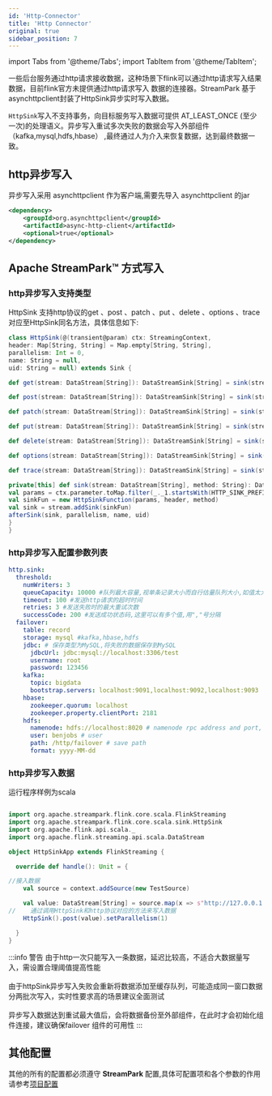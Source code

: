 ```yaml
---
id: 'Http-Connector'
title: 'Http Connector'
original: true
sidebar_position: 7
---
```


import Tabs from '@theme/Tabs';
import TabItem from '@theme/TabItem';

一些后台服务通过http请求接收数据，这种场景下flink可以通过http请求写入结果数据，目前flink官方未提供通过http请求写入
数据的连接器。StreamPark 基于asynchttpclient封装了HttpSink异步实时写入数据。

`HttpSink`写入不支持事务，向目标服务写入数据可提供 AT_LEAST_ONCE (至少一次)的处理语义。异步写入重试多次失败的数据会写入外部组件（kafka,mysql,hdfs,hbase）
,最终通过人为介入来恢复数据，达到最终数据一致。


## http异步写入
异步写入采用 asynchttpclient 作为客户端,需要先导入 asynchttpclient 的jar

```xml
<dependency>
    <groupId>org.asynchttpclient</groupId>
    <artifactId>async-http-client</artifactId>
    <optional>true</optional>
</dependency>
```

## Apache StreamPark™ 方式写入

### http异步写入支持类型

HttpSink 支持http协议的get 、post 、patch 、put 、delete 、options 、trace 对应至HttpSink同名方法，具体信息如下:

<TabItem value="Scala" label="Scala">

```scala
class HttpSink(@(transient@param) ctx: StreamingContext,
header: Map[String, String] = Map.empty[String, String],
parallelism: Int = 0,
name: String = null,
uid: String = null) extends Sink {

def get(stream: DataStream[String]): DataStreamSink[String] = sink(stream, HttpGet.METHOD_NAME)

def post(stream: DataStream[String]): DataStreamSink[String] = sink(stream, HttpPost.METHOD_NAME)

def patch(stream: DataStream[String]): DataStreamSink[String] = sink(stream, HttpPatch.METHOD_NAME)

def put(stream: DataStream[String]): DataStreamSink[String] = sink(stream, HttpPut.METHOD_NAME)

def delete(stream: DataStream[String]): DataStreamSink[String] = sink(stream, HttpDelete.METHOD_NAME)

def options(stream: DataStream[String]): DataStreamSink[String] = sink(stream, HttpOptions.METHOD_NAME)

def trace(stream: DataStream[String]): DataStreamSink[String] = sink(stream, HttpTrace.METHOD_NAME)

private[this] def sink(stream: DataStream[String], method: String): DataStreamSink[String] = {
val params = ctx.parameter.toMap.filter(_._1.startsWith(HTTP_SINK_PREFIX)).map(x => x._1.drop(HTTP_SINK_PREFIX.length + 1) -> x._2)
val sinkFun = new HttpSinkFunction(params, header, method)
val sink = stream.addSink(sinkFun)
afterSink(sink, parallelism, name, uid)
}
}

```
</TabItem>

### http异步写入配置参数列表

```yaml
http.sink:
  threshold:
    numWriters: 3
    queueCapacity: 10000 #队列最大容量,视单条记录大小而自行估量队列大小,如值太大,上游数据源来的太快,下游写入数据跟不上可能会OOM.
    timeout: 100 #发送http请求的超时时间
    retries: 3 #发送失败时的最大重试次数
    successCode: 200 #发送成功状态码,这里可以有多个值,用","号分隔
  failover:
    table: record
    storage: mysql #kafka,hbase,hdfs
    jdbc: # 保存类型为MySQL,将失败的数据保存到MySQL
      jdbcUrl: jdbc:mysql://localhost:3306/test
      username: root
      password: 123456
    kafka:
      topic: bigdata
      bootstrap.servers: localhost:9091,localhost:9092,localhost:9093
    hbase:
      zookeeper.quorum: localhost
      zookeeper.property.clientPort: 2181
    hdfs:
      namenode: hdfs://localhost:8020 # namenode rpc address and port, e.g: hdfs://hadoop:8020 , hdfs://hadoop:9000
      user: benjobs # user
      path: /http/failover # save path
      format: yyyy-MM-dd
```

### http异步写入数据
运行程序样例为scala

<Tabs>
<TabItem value="Scala" label="Scala">

```scala

import org.apache.streampark.flink.core.scala.FlinkStreaming
import org.apache.streampark.flink.core.scala.sink.HttpSink
import org.apache.flink.api.scala._
import org.apache.flink.streaming.api.scala.DataStream

object HttpSinkApp extends FlinkStreaming {

  override def handle(): Unit = {

//接入数据
    val source = context.addSource(new TestSource)

    val value: DataStream[String] = source.map(x => s"http://127.0.0.1:8080?userId=(${x.userId}&siteId=${x.siteId})")
//    通过调用HttpSink和http协议对应的方法来写入数据
    HttpSink().post(value).setParallelism(1)

  }
}

```
</TabItem>
</Tabs>

:::info 警告
由于http一次只能写入一条数据，延迟比较高，不适合大数据量写入，需设置合理阈值提高性能<br></br>
由于httpSink异步写入失败会重新将数据添加至缓存队列，可能造成同一窗口数据分两批次写入，实时性要求高的场景建议全面测试<br></br>
异步写入数据达到重试最大值后，会将数据备份至外部组件，在此时才会初始化组件连接，建议确保failover 组件的可用性
:::

## 其他配置
其他的所有的配置都必须遵守 **StreamPark** 配置,具体可配置项和各个参数的作用请参考[项目配置](/docs/development/conf)
